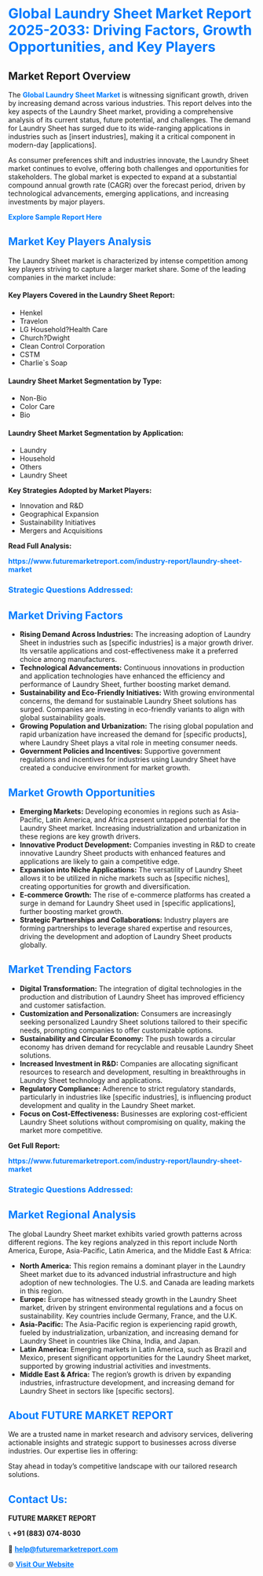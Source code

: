 <h1 style="color: #007BFF;">Global Laundry Sheet Market Report 2025-2033: Driving Factors, Growth Opportunities, and Key Players</h1>

<section id="overview">
<h2>Market Report Overview</h2>
<p>The <a href="https://www.futuremarketreport.com/industry-report/laundry-sheet-market" style="color: #007BFF; text-decoration: none;"><strong>Global Laundry Sheet Market</strong></a> is witnessing significant growth, driven by increasing demand across various industries. This report delves into the key aspects of the Laundry Sheet market, providing a comprehensive analysis of its current status, future potential, and challenges. The demand for Laundry Sheet has surged due to its wide-ranging applications in industries such as [insert industries], making it a critical component in modern-day [applications].</p>
<p>As consumer preferences shift and industries innovate, the Laundry Sheet market continues to evolve, offering both challenges and opportunities for stakeholders. The global market is expected to expand at a substantial compound annual growth rate (CAGR) over the forecast period, driven by technological advancements, emerging applications, and increasing investments by major players.</p>
</section>

<section id="overview">
<p><a href="https://www.futuremarketreport.com/request-sample/reportId=116276" style="color: #007BFF; text-decoration: none;"><strong>Explore Sample Report Here</strong></a></p>
</section>

<section id="key-players">
<h2 style="color: #007BFF;">Market Key Players Analysis</h2>
<p>The Laundry Sheet market is characterized by intense competition among key players striving to capture a larger market share. Some of the leading companies in the market include:</p>
<h4>Key Players Covered in the Laundry Sheet Report:</h4>
<ul><li>Henkel</li><li>Travelon</li><li>LG Household?Health Care</li><li>Church?Dwight</li><li>Clean Control Corporation</li><li>CSTM</li><li>Charlie`s Soap</li></ul>
<h4>Laundry Sheet Market Segmentation by Type:</h4>
<ul><li>Non-Bio</li><li>Color Care</li><li>Bio</li></ul>

<h4>Laundry Sheet Market Segmentation by Application:</h4>
<ul><li>Laundry</li><li>Household</li><li>Others</li><li>Laundry Sheet</li></ul>
<p><strong>Key Strategies Adopted by Market Players:</strong></p>
<ul>
<li>Innovation and R&D</li>
<li>Geographical Expansion</li>
<li>Sustainability Initiatives</li>
<li>Mergers and Acquisitions</li>
</ul>
</section>

<section>
<p><strong>Read Full Analysis: </strong></p><a href="https://www.futuremarketreport.com/industry-report/laundry-sheet-market" style="color: #007BFF; text-decoration: none;"><strong>https://www.futuremarketreport.com/industry-report/laundry-sheet-market</strong></a>
<h3 style="color: #007BFF;">Strategic Questions Addressed:</h3>
</section>

<section id="driving-factors">
<h2 style="color: #007BFF;">Market Driving Factors</h2>
<ul>
<li><strong>Rising Demand Across Industries:</strong> The increasing adoption of Laundry Sheet in industries such as [specific industries] is a major growth driver. Its versatile applications and cost-effectiveness make it a preferred choice among manufacturers.</li>
<li><strong>Technological Advancements:</strong> Continuous innovations in production and application technologies have enhanced the efficiency and performance of Laundry Sheet, further boosting market demand.</li>
<li><strong>Sustainability and Eco-Friendly Initiatives:</strong> With growing environmental concerns, the demand for sustainable Laundry Sheet solutions has surged. Companies are investing in eco-friendly variants to align with global sustainability goals.</li>
<li><strong>Growing Population and Urbanization:</strong> The rising global population and rapid urbanization have increased the demand for [specific products], where Laundry Sheet plays a vital role in meeting consumer needs.</li>
<li><strong>Government Policies and Incentives:</strong> Supportive government regulations and incentives for industries using Laundry Sheet have created a conducive environment for market growth.</li>
</ul>
</section>

<section id="growth-opportunities">
<h2 style="color: #007BFF;">Market Growth Opportunities</h2>
<ul>
<li><strong>Emerging Markets:</strong> Developing economies in regions such as Asia-Pacific, Latin America, and Africa present untapped potential for the Laundry Sheet market. Increasing industrialization and urbanization in these regions are key growth drivers.</li>
<li><strong>Innovative Product Development:</strong> Companies investing in R&D to create innovative Laundry Sheet products with enhanced features and applications are likely to gain a competitive edge.</li>
<li><strong>Expansion into Niche Applications:</strong> The versatility of Laundry Sheet allows it to be utilized in niche markets such as [specific niches], creating opportunities for growth and diversification.</li>
<li><strong>E-commerce Growth:</strong> The rise of e-commerce platforms has created a surge in demand for Laundry Sheet used in [specific applications], further boosting market growth.</li>
<li><strong>Strategic Partnerships and Collaborations:</strong> Industry players are forming partnerships to leverage shared expertise and resources, driving the development and adoption of Laundry Sheet products globally.</li>
</ul>
</section>

<section id="trending-factors">
<h2 style="color: #007BFF;">Market Trending Factors</h2>
<ul>
<li><strong>Digital Transformation:</strong> The integration of digital technologies in the production and distribution of Laundry Sheet has improved efficiency and customer satisfaction.</li>
<li><strong>Customization and Personalization:</strong> Consumers are increasingly seeking personalized Laundry Sheet solutions tailored to their specific needs, prompting companies to offer customizable options.</li>
<li><strong>Sustainability and Circular Economy:</strong> The push towards a circular economy has driven demand for recyclable and reusable Laundry Sheet solutions.</li>
<li><strong>Increased Investment in R&D:</strong> Companies are allocating significant resources to research and development, resulting in breakthroughs in Laundry Sheet technology and applications.</li>
<li><strong>Regulatory Compliance:</strong> Adherence to strict regulatory standards, particularly in industries like [specific industries], is influencing product development and quality in the Laundry Sheet market.</li>
<li><strong>Focus on Cost-Effectiveness:</strong> Businesses are exploring cost-efficient Laundry Sheet solutions without compromising on quality, making the market more competitive.</li>
</ul>
</section>

<section>
<p><strong>Get Full Report: </strong></p><a href="https://www.futuremarketreport.com/industry-report/laundry-sheet-market" style="color: #007BFF; text-decoration: none;"><strong>https://www.futuremarketreport.com/industry-report/laundry-sheet-market</strong></a>
<h3 style="color: #007BFF;">Strategic Questions Addressed:</h3>
</section>


<section id="regional-analysis">
<h2 style="color: #007BFF;">Market Regional Analysis</h2>
<p>The global Laundry Sheet market exhibits varied growth patterns across different regions. The key regions analyzed in this report include North America, Europe, Asia-Pacific, Latin America, and the Middle East & Africa:</p>
<ul>
<li><strong>North America:</strong> This region remains a dominant player in the Laundry Sheet market due to its advanced industrial infrastructure and high adoption of new technologies. The U.S. and Canada are leading markets in this region.</li>
<li><strong>Europe:</strong> Europe has witnessed steady growth in the Laundry Sheet market, driven by stringent environmental regulations and a focus on sustainability. Key countries include Germany, France, and the U.K.</li>
<li><strong>Asia-Pacific:</strong> The Asia-Pacific region is experiencing rapid growth, fueled by industrialization, urbanization, and increasing demand for Laundry Sheet in countries like China, India, and Japan.</li>
<li><strong>Latin America:</strong> Emerging markets in Latin America, such as Brazil and Mexico, present significant opportunities for the Laundry Sheet market, supported by growing industrial activities and investments.</li>
<li><strong>Middle East & Africa:</strong> The region’s growth is driven by expanding industries, infrastructure development, and increasing demand for Laundry Sheet in sectors like [specific sectors].</li>
</ul>
</section>

<footer>
<h2 style="color: #007BFF;">About FUTURE MARKET REPORT</h2>
<p>We are a trusted name in market research and advisory services, delivering actionable insights and strategic support to businesses across diverse industries. Our expertise lies in offering:</p>

<p>Stay ahead in today’s competitive landscape with our tailored research solutions.</p>

<h2 style="color: #007BFF;">Contact Us:</h2>
<p><strong>FUTURE MARKET REPORT</strong></p>
<p>📞 <strong>+91 (883) 074-8030</strong></p>
<p>📧 <strong><a href="mailto:help@futuremarketreport.com" style="color: #007BFF;">help@futuremarketreport.com</a></strong></p>
<p>🌐 <strong><a href="https://www.futuremarketreport.com/" style="color: #007BFF;">Visit Our Website</a></strong></p>
</footer>